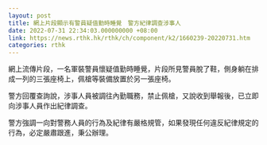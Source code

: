 ```yaml
---
layout: post
title: 網上片段顯示有警員疑值勤時睡覺　警方紀律調查涉事人
date: 2022-07-31 22:34:03.000000000 +08:00
link: https://news.rthk.hk/rthk/ch/component/k2/1660239-20220731.htm
categories: rthk
---
```


網上流傳片段，一名軍裝警員懷疑值勤時睡覺，片段所見警員脫了鞋，側身躺在排成一列的三張座椅上，佩槍等裝備放置於另一張座椅。

警方回覆查詢說，涉事人員被調往內勤職務，禁止佩槍，又說收到舉報後，已立即向涉事人員作出紀律調查。

警方強調一向對警務人員的行為及紀律有嚴格規管，如果發現任何違反紀律規定的行為，必定嚴肅跟進，秉公辦理。
